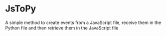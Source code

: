 # JsToPy
A simple method to create events from a JavaScript file, receive them in the Python file and then retrieve them in the JavaScript file
